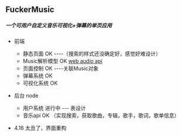 ## FuckerMusic

##### 一个可用户自定义音乐可视化+弹幕的单页应用

+ 前端
  + 静态页面 OK ----（搜索的样式还没确定好，感觉好难设计）
  + Music解析模型  OK    [web audio api](https://webaudio.github.io/web-audio-api)
  + 页面控制  OK      ----关联Music对象
  + 弹幕系统 OK
  + 可视化系统 OK
+ 后台 node 
  + 用户系统   进行中   --- 表设计
  + 音乐api OK （实现搜索，获取歌曲，专辑，歌手，歌词，歌单信息）


+ 4.16 太丑了，界面重构